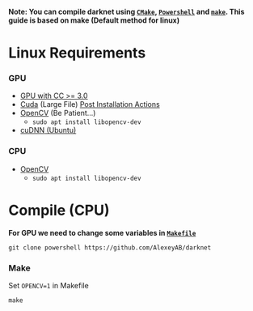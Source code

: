 **Note: You can compile darknet using [`CMake`](https://github.com/AlexeyAB/darknet/blob/master/README.md#how-to-compile-on-linuxmacos-using-cmake), [`Powershell`](https://github.com/AlexeyAB/darknet/blob/master/README.md#using-also-powershell) and [`make`](https://github.com/AlexeyAB/darknet/blob/master/README.md#how-to-compile-on-linux-using-make). This guide is based on make (Default method for linux)**

# Linux Requirements

### GPU

*   [GPU with CC >= 3.0](https://developer.nvidia.com/cuda-gpus)
*   [Cuda](https://developer.nvidia.com/cuda-downloads?target_os=Linux) (Large File) [Post Installation Actions](https://docs.nvidia.com/cuda/cuda-installation-guide-linux/index.html#post-installation-actions)
*   [OpenCV](https://docs.opencv.org/4.5.3/d7/d9f/tutorial_linux_install.html) (Be Patient...)
    * `sudo apt install libopencv-dev`
*   [cuDNN](https://docs.nvidia.com/deeplearning/cudnn/install-guide/index.html#installlinux-tar)[ (Ubuntu)](https://docs.nvidia.com/deeplearning/cudnn/install-guide/index.html#package-manager-ubuntu-install)

### CPU

*   [OpenCV](https://docs.opencv.org/4.5.3/d7/d9f/tutorial_linux_install.html)
    * `sudo apt install libopencv-dev`

# Compile (CPU)
**For GPU we need to change some variables in [`Makefile`](https://github.com/AlexeyAB/darknet/blob/master/README.md#how-to-compile-on-linux-using-make)**

`git clone powershell https://github.com/AlexeyAB/darknet`

### Make
Set `OPENCV=1` in Makefile

`make`
